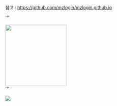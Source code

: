 참고 : https://github.com/mzlogin/mzlogin.github.io

'''<div><img width="192px" height="192px" src="https://mazhuang.org/assets/images/qrcode.jpg"/></div>'''

![](/images/blog/1024-gold.png)